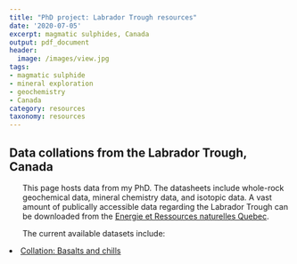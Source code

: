 ```yaml
---
title: "PhD project: Labrador Trough resources"
date: '2020-07-05'
excerpt: magmatic sulphides, Canada
output: pdf_document
header:
  image: /images/view.jpg
tags:
- magmatic sulphide
- mineral exploration
- geochemistry
- Canada
category: resources
taxonomy: resources
---
```

  
## Data collations from the Labrador Trough, Canada
  
<ul>This page hosts data from my PhD. The datasheets include whole-rock geochemical data, mineral chemistry data, and isotopic data. A vast amount of publically accessible data regarding the Labrador Trough can be downloaded from the <a id="raw-url" href="http://sigeom.mines.gouv.qc.ca/signet/classes/I1108_afchCarteIntr?l=a">Energie et Ressources naturelles Quebec</a>.</ul>

<ul>The current available datasets include:</ul>

<li><a href="https://github.com/WillDSmith1995/willsgeo/tree/master/assets/Collations_Labrador_basalts_and_chills.xlsx" download>Collation: Basalts and chills</a></li>